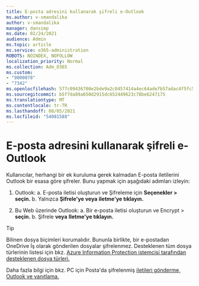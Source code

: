 ```yaml
---
title: E-posta adresini kullanarak şifreli e-Outlook
ms.author: v-smandalika
author: v-smandalika
manager: dansimp
ms.date: 02/24/2021
audience: Admin
ms.topic: article
ms.service: o365-administration
ROBOTS: NOINDEX, NOFOLLOW
localization_priority: Normal
ms.collection: Adm_O365
ms.custom:
- "9000078"
- "7342"
ms.openlocfilehash: 577c09436700e2bde9a2c8457414a4ec64ade7b57adac4f5fc51ca7cffe73656
ms.sourcegitcommit: b5f7da89a650d2915dc652449623c78be6247175
ms.translationtype: MT
ms.contentlocale: tr-TR
ms.lasthandoff: 08/05/2021
ms.locfileid: "54081588"
---
```

# <a name="send-encrypted-email-using-outlook"></a>E-posta adresini kullanarak şifreli e-Outlook

Kullanıcılar, herhangi bir ek kuruluma gerek kalmadan E-posta iletilerini Outlook bir esasa göre şifreler. Bunu yapmak için aşağıdaki adımları izleyin:

1. Outlook: a. E-posta iletisi oluşturun ve Şifreleme için **Seçenekler > seçin.** 
    b. Yalnızca **Şifrele'ye veya** **iletme'ye tıklayın.**

2. Bu Web üzerinde Outlook: a. Bir e-posta iletisi oluşturun ve Encrypt > **seçin.**
    b. Şifrele **veya** **Iletme'ye tıklayın.**

> [!TIP]
> Bilinen dosya biçimleri korumalıdır. Bununla birlikte, bir e-postadan OneDrive İş olarak gönderilen dosyalar şifrelenmez. Desteklenen tüm dosya türlerinin listesi için bkz. [Azure Information Protection istemcisi tarafından desteklenen dosya türleri.](https://docs.microsoft.com/azure/information-protection/rms-client/client-admin-guide-file-types)

Daha fazla bilgi için bkz. PC için Posta'da şifrelenmiş [iletileri gönderme, Outlook ve yanıtlama.](https://support.microsoft.com/topic/send-view-and-reply-to-encrypted-messages-in-outlook-for-pc-eaa43495-9bbb-4fca-922a-df90dee51980)



